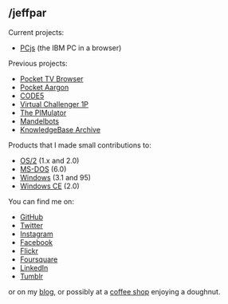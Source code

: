 ## /jeffpar

Current projects:

- [PCjs](https://www.pcjs.org/) (the IBM PC in a browser)

Previous projects:

- [Pocket TV Browser](https://web.archive.org/web/20040604083418/http://www.doublebit.com:80/ptvb/)
- [Pocket Aargon](https://web.archive.org/web/20040627193028/http://www.doublebit.com:80/aargon/)
- [CODE5](https://web.archive.org/web/20040823231821/http://www.doublebit.com:80/code5/)
- [Virtual Challenger 1P](https://web.archive.org/web/20040815231600/http://www.doublebit.com:80/archives/software/challenger1p/)
- [The PIMulator](https://web.archive.org/web/20040904150821/http://www.doublebit.com:80/pimulator/)
- [Mandelbots](http://www.mandelbot.net/)
- [KnowledgeBase Archive](https://jeffpar.github.io/kbarchive/)

Products that I made small contributions to:

- [OS/2](https://en.wikipedia.org/wiki/OS/2) (1.x and 2.0)
- [MS-DOS](https://en.wikipedia.org/wiki/MS-DOS) (6.0)
- [Windows](https://en.wikipedia.org/wiki/Microsoft_Windows) (3.1 and 95)
- [Windows CE](https://en.wikipedia.org/wiki/Windows_Embedded_Compact) (2.0)

You can find me on:

- [GitHub](https://github.com/jeffpar)
- [Twitter](https://twitter.com/jeffpar)
- [Instagram](https://www.instagram.com/jeffpar/)
- [Facebook](https://www.facebook.com/jeffpar)
- [Flickr](https://www.flickr.com/photos/jeffpar)
- [Foursquare](https://foursquare.com/jeffpar)
- [LinkedIn](https://www.linkedin.com/in/jeffpar/)
- [Tumblr](https://www.tumblr.com/blog/jeffpar)

or on my [blog](blog/), or possibly at a [coffee shop](http://www.toppotdoughnuts.com/) enjoying a doughnut.
